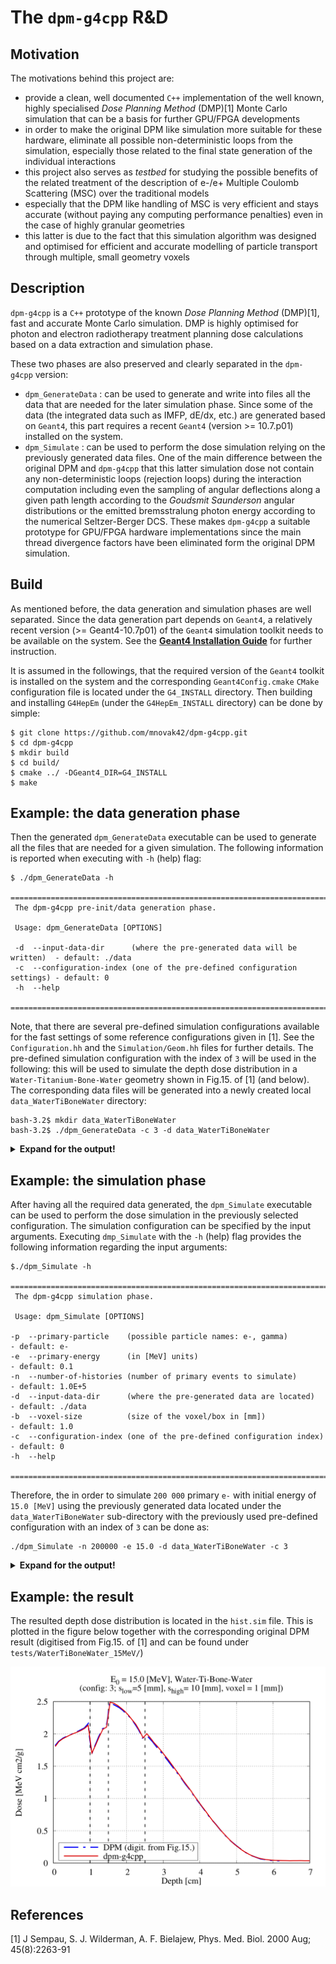 # The `dpm-g4cpp` R&D


## Motivation

The motivations behind this project are:
 - provide a clean, well documented `C++` implementation of the well known, highly specialised *Dose Planning Method* (DMP)[1] Monte Carlo simulation that can be a basis for further GPU/FPGA developments
 - in order to make the original DPM like simulation more suitable for these hardware, eliminate all possible non-deterministic loops from the simulation, especially those related to the final state generation of the individual interactions
 - this project also serves as *testbed* for studying the possible benefits of the related treatment of the description of e-/e+ Multiple Coulomb Scattering (MSC) over the traditional models
 - especially that the DPM like handling of MSC is very efficient and stays accurate (without paying any computing performance penalties) even in the case of highly granular geometries
 - this latter is due to the fact that this simulation algorithm was designed and optimised for efficient and accurate modelling of particle transport through multiple, small geometry voxels



## Description


`dpm-g4cpp` is a `C++` prototype of the known *Dose Planning Method* (DMP)[1], fast and accurate Monte Carlo simulation. DMP is highly optimised for photon and electron radiotherapy treatment planning dose calculations based on a data extraction and simulation phase.

These two phases are also preserved and clearly separated in the `dpm-g4cpp` version:
 - `dpm_GenerateData` : can be used to generate and write into files all the data that are needed for the later simulation phase. Since some of the data (the integrated data such as IMFP, dE/dx, etc.) are generated based on `Geant4`, this part requires a recent `Geant4` (version >= 10.7.p01) installed on the system.
 - `dpm_Simulate` : can be used to perform the dose simulation relying on the previously generated data files. One of the main difference between the original DPM and `dpm-g4cpp` that this latter simulation dose not contain any non-deterministic loops (rejection loops) during the interaction computation including even the sampling of angular deflections along a given path length according to the *Goudsmit Saunderson* angular distributions or the emitted bremsstralung photon energy according to the numerical Seltzer-Berger DCS. These makes `dpm-g4cpp` a suitable prototype for GPU/FPGA hardware implementations since the main thread divergence factors have been eliminated form the original DPM simulation.


## Build


As mentioned before, the data generation and simulation phases are well separated. Since the data generation part depends on `Geant4`, a relatively recent version (>= Geant4-10.7p01) of the `Geant4` simulation toolkit needs to be available on the system. See the **[Geant4 Installation Guide](https://geant4-userdoc.web.cern.ch/UsersGuides/InstallationGuide/html/index.html)** for further instruction.

It is assumed in the followings, that the required version of the ``Geant4`` toolkit is installed on the system and the corresponding ``Geant4Config.cmake`` ``CMake`` configuration file is located under the ``G4_INSTALL`` directory. Then building and installing ``G4HepEm`` (under the ``G4HepEm_INSTALL`` directory) can be done by simple:

    $ git clone https://github.com/mnovak42/dpm-g4cpp.git    
    $ cd dpm-g4cpp
    $ mkdir build
    $ cd build/
    $ cmake ../ -DGeant4_DIR=G4_INSTALL
    $ make

## Example: the data generation phase

Then the generated `dpm_GenerateData` executable can be used to generate all the files that are needed for a given simulation. The following information is reported when executing with `-h` (help) flag:

    $ ./dpm_GenerateData -h

    ===============================================================================================
     The dpm-g4cpp pre-init/data generation phase.

     Usage: dpm_GenerateData [OPTIONS]

     -d  --input-data-dir      (where the pre-generated data will be written)  - default: ./data
     -c  --configuration-index (one of the pre-defined configuration settings) - default: 0
     -h  --help

    ===============================================================================================


Note, that there are several pre-defined simulation configurations available for the fast settings of some reference configurations given in [1]. See the `Configuration.hh` and the `Simulation/Geom.hh` files for further details. The pre-defined simulation configuration with the index of `3` will be used in the following: this will be used to simulate the depth dose distribution in a `Water-Titanium-Bone-Water` geometry shown in Fig.15. of [1] (and below). The corresponding data files will be generated into a
newly created local `data_WaterTiBoneWater` directory:

    bash-3.2$ mkdir data_WaterTiBoneWater
    bash-3.2$ ./dpm_GenerateData -c 3 -d data_WaterTiBoneWater  

<details>
 <summary> <b>Expand for the output!</b> </summary>

    === The dpm-g4cpp data generation configuration:

        - output data directory : data_WaterTiBoneWater
        - configuration index   : 3

    === Pre-init/data generation configuration:
         - Min-Ekin          : 0.001  [MeV]
         - Max-Ekin          : 21  [MeV]
         - #Ekins for e-     : 128
         - #Ekins for gamma  : 1024
         - cut for e-        : 0.2  [MeV]
         - cut for gamma     : 0.05  [MeV]
         - MSC step param    :
                s-low    = 5  [mm]
                s-high   = 10  [mm]
                e-cross  = 12 [MeV]
         - pre-defined geom. : 3
         - materials         :
                [0] = G4_WATER
                [1] = G4_Ti
                [2] = G4_BONE_COMPACT_ICRU
    ...............................................


    === Data are generated now (don't care about the
        Geant4 warning: 'WARNING from G4PenelopeIonisationModel...')


   WARNING from G4PenelopeIonisationModel
   Atomic de-excitation module is not instantiated, so there will not be any fluorescence/Auger emission.
   Please make sure this is intended

    === All data have been generated and will be written now
        into files under the directory: data_WaterTiBoneWater

</details>

## Example: the simulation phase

After having all the required data generated, the `dpm_Simulate` executable can be used to perform
the dose simulation in the previously selected configuration. The simulation configuration can be
specified by the input arguments. Executing `dmp_Simulate` with the `-h` (help) flag provides the
following information regarding the input arguments:

    $./dpm_Simulate -h

    =================================================================================================
     The dpm-g4cpp simulation phase.

     Usage: dpm_Simulate [OPTIONS]

   	-p  --primary-particle    (possible particle names: e-, gamma)            - default: e-
   	-e  --primary-energy      (in [MeV] units)                                - default: 0.1
   	-n  --number-of-histories (number of primary events to simulate)          - default: 1.0E+5
   	-d  --input-data-dir      (where the pre-generated data are located)      - default: ./data
   	-b  --voxel-size          (size of the voxel/box in [mm])                 - default: 1.0
   	-c  --configuration-index (one of the pre-defined configuration index)    - default: 0
   	-h  --help

    =================================================================================================

Therefore, the in order to simulate `200 000` primary `e-` with initial energy of `15.0 [MeV]`
using the previously generated data located under the `data_WaterTiBoneWater` sub-directory with the previously used pre-defined configuration with an index of `3` can be done as:  

    ./dpm_Simulate -n 200000 -e 15.0 -d data_WaterTiBoneWater -c 3

<details>
 <summary> <b>Expand for the output!</b> </summary>

    === The dpm-g4cpp simulation confguration:

        - input data directory  : data_WaterTiBoneWater
        - primary particle      : e-
        - primary energy        : 15 [MeV]
        - number of histories   : 200000
        - geometry voxel size   : 1 [mm]
        - confoguration index   : 3

    === Pre-init/data generation configuration:
         - Min-Ekin          : 0.001  [MeV]
         - Max-Ekin          : 21  [MeV]
         - #Ekins for e-     : 128
         - #Ekins for gamma  : 1024
         - cut for e-        : 0.2  [MeV]
         - cut for gamma     : 0.05  [MeV]
         - MSC step param    :
                s-low    = 5  [mm]
                s-high   = 10  [mm]
                e-cross  = 12 [MeV]
         - pre-defined geom. : 3
         - materials         :
                [0] = G4_WATER
                [1] = G4_Ti
                [2] = G4_BONE_COMPACT_ICRU
    ...............................................


    === Start simulation of N = 200000 events ===

    == Starting Primary = 0
    == Starting Primary = 20000
    == Starting Primary = 40000
    == Starting Primary = 60000
    == Starting Primary = 80000
    == Starting Primary = 100000
    == Starting Primary = 120000
    == Starting Primary = 140000
    == Starting Primary = 160000
    == Starting Primary = 180000

    === End simulation of N = 200000 events ===

    === Energy deposit histogram is written to the file:  hist.sim

</details>

## Example: the result

The resulted depth dose distribution is located in the `hist.sim` file. This is plotted in the figure below together with the corresponding original DPM result (digitised from Fig.15. of [1] and can be found under `tests/WaterTiBoneWater_15MeV/`)

  ![ref-fig](tests/WaterTiBoneWater_15MeV/ref.png)

References
-----------

[1] J Sempau, S. J. Wilderman, A. F. Bielajew, Phys. Med. Biol. 2000 Aug; 45(8):2263-91
